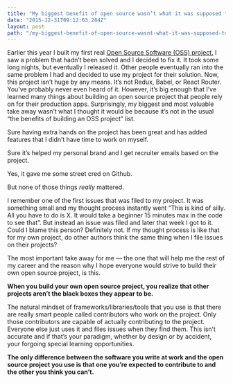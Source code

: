 ```yaml
---
title: "My biggest benefit of open source wasn’t what it was supposed to be"
date: "2015-12-31T09:12:03.284Z"
layout: post
path: "/my-biggest-benefit-of-open-source-wasnt-what-it-was-supposed-to-be-123f1fb3c12/"
---
```


Earlier this year I built my first real [Open Source Software (OSS)
project.](http://github.com/tylermcginnis/re-base) I saw a problem that hadn’t
been solved and I decided to fix it. It took some long nights, but eventually I
released it. Other people eventually ran into the same problem I had and decided
to use my project for their solution. Now, this project isn’t huge by any means.
It’s not Redux, Babel, or React Router. You’ve probably never even heard of it.
However, it’s big enough that I’ve learned many things about building an open
source project that people rely on for their production apps. Surprisingly, my
biggest and most valuable take away wasn’t what I thought it would be because
it’s not in the usual “the benefits of building an OSS project” list.

Sure having extra hands on the project has been great and has added features
that I didn’t have time to work on myself.

Sure it’s helped my personal brand and I get recruiter emails based on the
project.

Yes, it gave me some street cred on Github.

But none of those things *really* mattered.

I remember one of the first issues that was filed to my project. It was
something small and my thought process instantly went “This is kind of silly.
All you have to do is X. It would take a beginner 15 minutes max in the code to
see that”. But instead an issue was filed and later that week I got to it. Could
I blame this person? Definitely not. If my thought process is like that for my
own project, do other authors think the same thing when I file issues on their
projects?

The most important take away for me — the one that will help me the rest of my
career and the reason why I hope everyone would strive to build their own open
source project, is this.

**When you build your own open source project, you realize that other projects
aren’t the black boxes they appear to be.**

The natural mindset of frameworks/libraries/tools that you use is that there are
really smart people called contributors who work on the project. Only those
contributors are capable of actually contributing to the project. Everyone else
just uses it and files issues when they find them. This isn’t accurate and if
that’s your paradigm, whether by design or by accident, your forgoing special
learning opportunities.

**The only difference between the software you write at work and the open source
project you use is that one you’re expected to contribute to and the other you
think you can’t.**